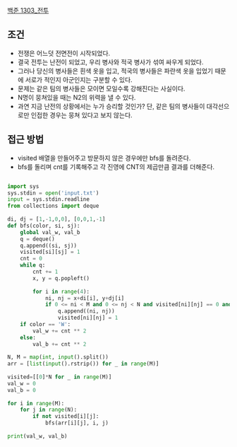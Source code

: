 
[백준 1303_전투](https://www.acmicpc.net/problem/1303)


## 조건

- 전쟁은 어느덧 전면전이 시작되었다. 
- 결국 전투는 난전이 되었고, 우리 병사와 적국 병사가 섞여 싸우게 되었다. 
- 그러나 당신의 병사들은 흰색 옷을 입고, 적국의 병사들은 파란색 옷을 입었기 때문에 서로가 적인지 아군인지는 구분할 수 있다. 
- 문제는 같은 팀의 병사들은 모이면 모일수록 강해진다는 사실이다.
- N명이 뭉쳐있을 때는 N2의 위력을 낼 수 있다. 
- 과연 지금 난전의 상황에서는 누가 승리할 것인가? 단, 같은 팀의 병사들이 대각선으로만 인접한 경우는 뭉쳐 있다고 보지 않는다.



## 접근 방법

- visited 배열을 만들어주고 방문하지 않은 경우에만 bfs를 돌려준다.
- bfs를 돌리며 cnt를 기록해주고 각 진영에 CNT의 제곱만큼 결과를 더해준다.


```python

import sys  
sys.stdin = open('input.txt')  
input = sys.stdin.readline  
from collections import deque  
  
di, dj = [1,-1,0,0], [0,0,1,-1]  
def bfs(color, si, sj):  
    global val_w, val_b  
    q = deque()  
    q.append((si, sj))  
    visited[si][sj] = 1  
    cnt = 0  
    while q:  
        cnt += 1  
        x, y = q.popleft()  
  
        for i in range(4):  
            ni, nj = x+di[i], y+dj[i]  
            if 0 <= ni < M and 0 <= nj < N and visited[ni][nj] == 0 and arr[ni][nj] == color:  
                q.append((ni, nj))  
                visited[ni][nj] = 1  
    if color == 'W':  
        val_w += cnt ** 2  
    else:  
        val_b += cnt ** 2  
  
N, M = map(int, input().split())  
arr = [list(input().rstrip()) for _ in range(M)]  
  
visited=[[0]*N for _ in range(M)]  
val_w = 0  
val_b = 0  
  
for i in range(M):  
    for j in range(N):  
        if not visited[i][j]:  
            bfs(arr[i][j], i, j)  
  
print(val_w, val_b)
```